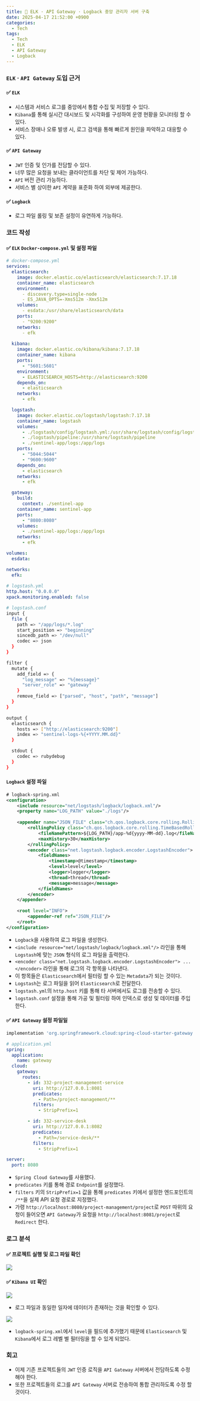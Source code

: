 ```yaml
---
title: 💎 ELK · API Gateway · Logback 중앙 관리자 서버 구축
date: 2025-04-17 21:52:00 +0900
categories:
  - Tech
tags:
  - Tech
  - ELK
  - API Gateway
  - Logback
---
```


### `ELK` · `API Gateway` 도입 근거
#### ✅ `ELK`
- 시스템과 서비스 로그를 중앙에서 통합 수집 및 저장할 수 있다. 
- `Kibana`를 통해 실시간 대시보드 및 시각화를 구성하여 운영 현황을 모니터링 할 수 있다.  
- 서비스 장애나 오류 발생 시, 로그 검색을 통해 빠르게 원인을 파악하고 대응할 수 있다.  

#### ✅ `API Gateway`
- `JWT` 인증 및 인가를 전담할 수 있다.  
- 너무 많은 요청을 보내는 클라이언트를 차단 및 제어 가능하다.
- `API` 버전 관리 가능하다.
- 서비스 별 상이한 `API` 계약을 표준화 하여 외부에 제공한다.

#### ✅ `Logback`
- 로그 파일 롤링 및 보존 설정이 유연하게 가능하다.


### 코드 작성
#### ✅ `ELK` `Docker-compose.yml` 및 설정 파일
```yml
# docker-compose.yml
services:
  elasticsearch:
    image: docker.elastic.co/elasticsearch/elasticsearch:7.17.18
    container_name: elasticsearch
    environment:
      - discovery.type=single-node
      - ES_JAVA_OPTS=-Xms512m -Xmx512m
    volumes:
      - esdata:/usr/share/elasticsearch/data
    ports:
      - "9200:9200"
    networks:
      - efk
 
  kibana:
    image: docker.elastic.co/kibana/kibana:7.17.18
    container_name: kibana
    ports:
      - "5601:5601"
    environment:
      - ELASTICSEARCH_HOSTS=http://elasticsearch:9200
    depends_on:
      - elasticsearch
    networks:
      - efk

  logstash:
    image: docker.elastic.co/logstash/logstash:7.17.18
    container_name: logstash
    volumes:
      - ./logstash/config/logstash.yml:/usr/share/logstash/config/logstash.yml
      - ./logstash/pipeline:/usr/share/logstash/pipeline
      - ./sentinel-app/logs:/app/logs
    ports:
      - "5044:5044"
      - "9600:9600"
    depends_on:
      - elasticsearch
    networks:
      - efk

  gateway:
    build:
      context: ./sentinel-app
    container_name: sentinel-app
    ports:
      - "8080:8080"
    volumes:
      - ./sentinel-app/logs:/app/logs
    networks:
      - efk

volumes:
  esdata:

networks:
  efk:
  
# logstash.yml 
http.host: "0.0.0.0"
xpack.monitoring.enabled: false
```

```bash
# logstash.conf
input {
  file {
	path => "/app/logs/*.log"
	start_position => "beginning"
	sincedb_path => "/dev/null"
	codec => json
  }
}

filter {
  mutate {
	add_field => {
	  "log_message" => "%{message}"
	  "server_role" => "gateway"
	}
	remove_field => ["parsed", "host", "path", "message"]
  }
}

output {
  elasticsearch {
	hosts => ["http://elasticsearch:9200"]
	index => "sentinel-logs-%{+YYYY.MM.dd}"
  }

  stdout {
	codec => rubydebug
  }
}
```

#### `Logback` 설정 파일
```xml
# logback-spring.xml
<configuration>
	<include resource="net/logstash/logback/logback.xml"/>
	<property name="LOG_PATH" value="./logs"/>
	
	<appender name="JSON_FILE" class="ch.qos.logback.core.rolling.RollingFileAppender">
		<rollingPolicy class="ch.qos.logback.core.rolling.TimeBasedRollingPolicy">
			<fileNamePattern>${LOG_PATH}/app-%d{yyyy-MM-dd}.log</fileNamePattern>
			<maxHistory>30</maxHistory>
		</rollingPolicy>
		<encoder class="net.logstash.logback.encoder.LogstashEncoder">
			<fieldNames>
				<timestamp>@timestamp</timestamp>
				<level>level</level>
				<logger>logger</logger>
				<thread>thread</thread>
				<message>message</message>
			</fieldNames>
		</encoder>
	</appender>
	
	<root level="INFO">
		<appender-ref ref="JSON_FILE"/>
	</root>
</configuration>
```
- `Logback`을 사용하여 로그 파일을 생성한다.
- `<include resource="net/logstash/logback/logback.xml"/>` 라인을 통해 `Logstash`에 맞는 `JSON` 형식의 로그 파일을 출력한다.
- `<encoder class="net.logstash.logback.encoder.LogstashEncoder"> ... </encoder>` 라인을 통해 로그의 각 항목을 나타낸다.
- 이 항목들은 `Elasticsearch`에서 필터링 할 수 있는 `Metadata`가 되는 것이다.
- `Logstash`는 로그 파일을 읽어 `Elasticsearch`로 전달한다.
- `logstash.yml`의 `http.host` 키를 통해 타 서버에서도 로그를 전송할 수 있다.
- `logstash.conf` 설정을 통해 가공 및 필터링 하여 인덱스로 생성 및 데이터를 주입한다.

#### ✅ `API Gateway` 설정 파일일
```bash
implementation 'org.springframework.cloud:spring-cloud-starter-gateway:4.2.0'
```

```yml
# application.yml
spring:
  application:
    name: gateway
  cloud:
    gateway:
      routes:
        - id: 332-project-management-service
          uri: http://127.0.0.1:8081
          predicates:
            - Path=/project-management/**
          filters:
            - StripPrefix=1

        - id: 332-service-desk
          uri: http://127.0.0.1:8082
          predicates:
            - Path=/service-desk/**
          filters:
            - StripPrefix=1

server:
  port: 8080
```
- `Spring Cloud Gateway`를 사용했다.
 - `predicates` 키를 통해 경로 `Endpoint`를 설정했다.
 - `filters` 키의 `StripPrefix=1` 값을 통해 `predicates` 키에서 설정한 엔드포인트의 `/**`을 실제 API 요청 경로로 지정했다.
 - 가령 `http://localhost:8080/project-management/project`로 `POST` 따위의 요청이 들어오면 `API Gateway`가 요청을 `http://localhost:8081/project`로 `Redirect` 한다. 


### 로그 분석
#### ✅ 프로젝트 실행 및 로그 파일 확인
![](/assets/image/Pasted%20image%2020250601161156.png)

#### ✅ `Kibana UI` 확인
![](/assets/image/Pasted%20image%2020250601161225.png)
- 로그 파일과 동일한 일자에 데이터가 존재하는 것을 확인할 수 있다.

![](/assets/image/Pasted%20image%2020250601161244.png)
- `logback-spring.xml`에서 `level`을 필드에 추가했기 때문에 `Elasticsearch` 및 `Kibana`에서 로그 레벨 별 필터링을 할 수 있게 되었다.


### 회고
- 이제 기존 프로젝트들의 `JWT` 인증 로직을 `API Gateway` 서버에서 전담하도록 수정해야 한다.
- 또한 프로젝트들의 로그를 `API Gateway` 서버로 전송하여 통합 관리하도록 수정 할 것이다.